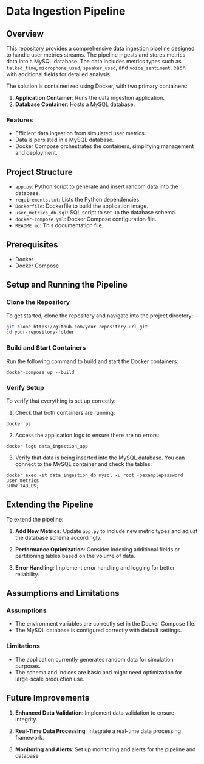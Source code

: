 # Data Ingestion Pipeline

## Overview

This repository provides a comprehensive data ingestion pipeline designed to handle user metrics streams. The pipeline ingests and stores metrics data into a MySQL database. The data includes metrics types such as `talked_time`, `microphone_used`, `speaker_used`, and `voice_sentiment`, each with additional fields for detailed analysis.

The solution is containerized using Docker, with two primary containers:
1. **Application Container**: Runs the data ingestion application.
2. **Database Container**: Hosts a MySQL database.

### Features
- Efficient data ingestion from simulated user metrics.
- Data is persisted in a MySQL database.
- Docker Compose orchestrates the containers, simplifying management and deployment.

## Project Structure

  - `app.py`: Python script to generate and insert random data into the database.
  - `requirements.txt`: Lists the Python dependencies.
  - `Dockerfile`: Dockerfile to build the application image.
  - `user_metrics_db.sql`: SQL script to set up the database schema.
  - `docker-compose.yml`: Docker Compose configuration file.
  - `README.md`: This documentation file.

## Prerequisites

- Docker
- Docker Compose

## Setup and Running the Pipeline

### Clone the Repository
To get started, clone the repository and navigate into the project directory:

```bash
git clone https://github.com/your-repository-url.git
cd your-repository-folder
```
### Build and Start Containers

Run the following command to build and start the Docker containers:
```
docker-compose up --build
```


### Verify   Setup
To verify that everything is set up correctly:

1. Check that both containers are running:
```
docker ps
```

2. Access the application logs to ensure there are no errors:

```
docker logs data_ingestion_app
```


3. Verify that data is being inserted into the MySQL database. You can connect to the MySQL container and check the tables:
```
docker exec -it data_ingestion_db mysql -u root -pexamplepassword user_metrics
SHOW TABLES;
```

## Extending the Pipeline

To extend the pipeline:

1. **Add New Metrics**: Update `app.py` to include new metric types and adjust the database schema accordingly.

2. **Performance Optimization**: Consider indexing additional fields or partitioning tables based on the volume of data.

3. **Error Handling**: Implement error handling and logging for better reliability.

## Assumptions and Limitations

### Assumptions

- The environment variables are correctly set in the Docker Compose file.
- The MySQL database is configured correctly with default settings.

### Limitations

- The application currently generates random data for simulation purposes.
- The schema and indices are basic and might need optimization for large-scale production use.

## Future Improvements

1. **Enhanced Data Validation**: Implement data validation to ensure integrity.

2. **Real-Time Data Processing**: Integrate a real-time data processing framework.

3. **Monitoring and Alerts**: Set up monitoring and alerts for the pipeline and database
